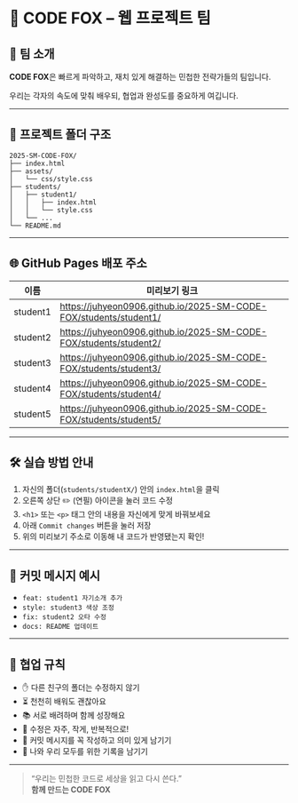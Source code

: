# 🧡 CODE FOX – 웹 프로젝트 팀

## 🦊 팀 소개
**CODE FOX**은 빠르게 파악하고, 재치 있게 해결하는 민첩한 전략가들의 팀입니다.

우리는 각자의 속도에 맞춰 배우되, 협업과 완성도를 중요하게 여깁니다.

---

## 📁 프로젝트 폴더 구조

```
2025-SM-CODE-FOX/
├── index.html
├── assets/
│   └── css/style.css
├── students/
│   ├── student1/
│   │   ├── index.html
│   │   └── style.css
│   └── ...
└── README.md
```

---

## 🌐 GitHub Pages 배포 주소

| 이름 | 미리보기 링크 |
|------|------------------------------|
| student1 | https://juhyeon0906.github.io/2025-SM-CODE-FOX/students/student1/ |
| student2 | https://juhyeon0906.github.io/2025-SM-CODE-FOX/students/student2/ |
| student3 | https://juhyeon0906.github.io/2025-SM-CODE-FOX/students/student3/ |
| student4 | https://juhyeon0906.github.io/2025-SM-CODE-FOX/students/student4/ |
| student5 | https://juhyeon0906.github.io/2025-SM-CODE-FOX/students/student5/ |

---

## 🛠️ 실습 방법 안내

1. 자신의 폴더(`students/studentX/`) 안의 `index.html`을 클릭
2. 오른쪽 상단 ✏️ (연필) 아이콘을 눌러 코드 수정
3. `<h1>` 또는 `<p>` 태그 안의 내용을 자신에게 맞게 바꿔보세요
4. 아래 `Commit changes` 버튼을 눌러 저장
5. 위의 미리보기 주소로 이동해 내 코드가 반영됐는지 확인!

---

## 💬 커밋 메시지 예시

- `feat: student1 자기소개 추가`
- `style: student3 색상 조정`
- `fix: student2 오타 수정`
- `docs: README 업데이트`

---

## 🤝 협업 규칙

- ✋ 다른 친구의 폴더는 수정하지 않기
- ⏳ 천천히 배워도 괜찮아요
- 📚 서로 배려하며 함께 성장해요
- 🌱 수정은 자주, 작게, 반복적으로!
- 💬 커밋 메시지를 꼭 작성하고 의미 있게 남기기
- 🧡 나와 우리 모두를 위한 기록을 남기기

---

> “우리는 민첩한 코드로 세상을 읽고 다시 쓴다.”  
> **함께 만드는 CODE FOX**
